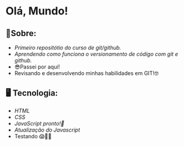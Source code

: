 # Olá, Mundo!
## 📝Sobre:
 - *Primeiro repositótio do curso de git/github.*
 - *Aprendendo como funciona o versionamento de código com git e github.*
 - 😎Passei por aqui!
 - Revisando e desenvolvendo minhas habilidades em GIT!🤓
 
 ## 🖥️ Tecnologia:
 - *HTML*
 - *CSS*
 - *JavaScript pronto!🥵*
 - *Atualização do Javascript*
 - Testando 😱🫨🩻